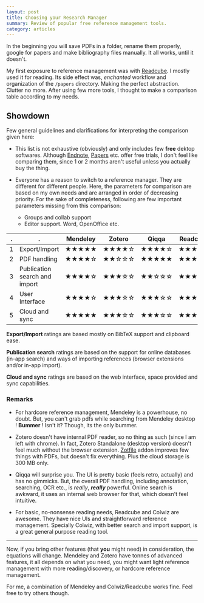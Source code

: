 ```yaml
---
layout: post
title: Choosing your Research Manager
summary: Review of popular free reference management tools.
category: articles
---
```


<span class="dropcap">I</span>n the beginning you will save PDFs in a folder,
rename them properly, google for papers and make bibliography files manually. It
all works, until it doesn't.

My first exposure to reference management was with
[Readcube](http://readcube.com). I mostly used it for reading. Its side effect
was, *enchanted* workflow and organization of the `/papers` directory. Making
the perfect abstraction. Clutter no more. After using few more tools, I thought
to make a comparison table according to my needs.

## Showdown

Few general guidelines and clarifications for interpreting the comparison given
here:

- This list is not exhaustive (obviously) and only includes few **free** dektop
  softwares. Although [Endnote](http://endnote.com),
  [Papers](http://www.papersapp.com) etc. offer free trials, I don't feel like
  comparing them, since 1 or 2 months aren't useful unless you actually buy the
  thing.

- Everyone has a reason to switch to a reference manager. They are different for
  different people. Here, the parameters for comparison are based on my own
  needs and are arranged in order of decreasing priority. For the sake of
  completeness, following are few important parameters missing from this
  comparison:
  - Groups and collab support
  - Editor support. Word, OpenOffice etc.

 . | . | Mendeley | Zotero | Qiqqa | Readcube | Colwiz
--- | --- | --- | --- | --- | --- | ---
1 | Export/Import | ★★★★★ | ★★★★☆ | ★★★★☆ | ★★★☆☆ | ★★★★★
2 | PDF handling | ★★★★☆ | ★★☆☆☆ | ★★★★★ | ★★★★☆ | ★★★☆☆
3 | Publication search and import | ★★★★☆ | ★★★☆☆ | ★★☆☆☆ | ★★★☆☆ | ★★★★★
4 | User Interface | ★★★★☆ | ★★★☆☆ | ★★★☆☆ | ★★★★★ | ★★★★☆
5 | Cloud and sync | ★★★★★ | ★★★☆☆ | ★★★☆☆ | ★★★☆☆ | ★★★★★

**Export/Import** ratings are based mostly on BibTeX support and clipboard ease.

**Publication search** ratings are based on the support for online databases
(in-app search) and ways of importing references (browser extensions and/or
in-app import).

**Cloud and sync** ratings are based on the web interface, space provided and
sync capabilities.

### Remarks

- For hardcore reference management, Mendeley is a powerhouse, no doubt. But,
  you can't grab pdfs while searching from Mendeley desktop ! **Bummer** ! Isn't
  it? Though, its the only bummer.

- Zotero doesn't have internal PDF reader, so no thing as such (since I am left
  with chrome). In fact, Zotero Standalone (desktop version) doesn't feel much
  without the browser extension. [Zotfile](https://github.com/jlegewie/zotfile)
  addon improves few things with PDFs, but doesn't fix everything. Plus the
  cloud storage is 300 MB only.

- Qiqqa will surprise you. The UI is pretty basic (feels retro, actually) and
  has no gimmicks. But, the overall PDF handling, including annotation,
  searching, OCR etc., is *really*, ***really*** powerful. Online search is
  awkward, it uses an internal web browser for that, which doesn't feel
  intuitive.

- For basic, no-nonsense reading needs, Readcube and Colwiz are awesome. They
  have nice UIs and straightforward reference management. Specially Colwiz, with
  better search and import support, is a great general purpose reading tool.

---

Now, if you bring other features (that **you** might need) in consideration, the
equations will change. Mendeley and Zotero have tonnes of advanced features, it
all depends on what you need, you might want light reference management with
more reading/discovery, or hardcore reference management.

For me, a combination of Mendeley and Colwiz/Readcube works fine. Feel free to
try others though.
